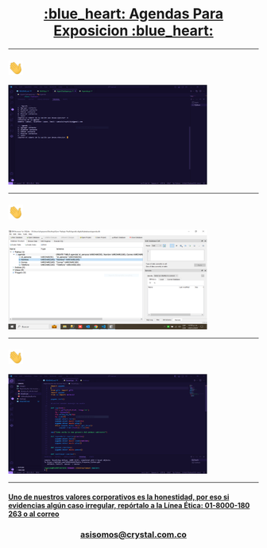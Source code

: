 <p align="center">
  <a href="" rel="noopener">
 <h1 width="10px" align="center">:blue_heart: Agendas Para Exposicion :blue_heart:</h1>
</p>

<hr>

<h3><img src="https://raw.githubusercontent.com/patrickwebsdev/patrickwebsdev/master/images/handshake.webp" width="30px" style="max-width: 100%;"></h3>
<img width=400px height=200px src="/images/CapturaAgenda.PNG" alt="Projectlogo">
<hr>
<h3><img src="https://raw.githubusercontent.com/patrickwebsdev/patrickwebsdev/master/images/handshake.webp" width="30px" style="max-width: 100%;"></h3>
<img width=400px height=200px src="/images/CapturaBasedeDatos.PNG" alt="Projectlogo">
<hr>
<h3><img src="https://raw.githubusercontent.com/patrickwebsdev/patrickwebsdev/master/images/handshake.webp" width="30px" style="max-width: 100%;"></h3>
<img width=400px height=200px src="/images/CapturaVisual3.PNG" alt="Projectlogo">
<hr>
<h4>Uno de nuestros valores corporativos es la honestidad, por eso si evidencias algún caso irregular, repórtalo a la Línea Ética: 01-8000-180 263 o al correo</h4><h3 align="center">asisomos@crystal.com.co</h3>
</a>








